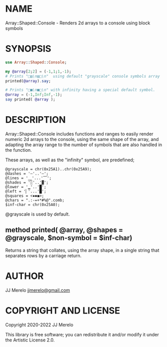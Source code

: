 NAME
====

Array::Shaped::Console - Renders 2d arrays to a console using block symbols

SYNOPSIS
========

```raku
use Array::Shaped::Console;

my @array[2;2] = (-1,1;1,-1);
# Prints "□▧\n▧□\n"  using default "grayscale" console symbols array
printed(@array).say;

# Prints "□■\n■□\n" with infinity having a special default symbol.
@array = (-1,Inf;Inf,-1);
say printed( @array );
```

DESCRIPTION
===========

Array::Shaped::Console includes functions and ranges to easily render
numeric 2d arrays to the console, using the same shape of the array,
and adapting the array range to the number of symbols that are also
handled in the function.

These arrays, as well as the "infinity" symbol, are predefined;

    @grayscale = chr(0x25A1)..chr(0x25A9);
	@dashes = '–'..'―';
	@lines = '⎽'...'⎺';
	@shades = '░'..'▓';
	@lower = '▁'..'█';
	@left = '▏'...'█';
	@squares = <▪◾◼>;
	@chars = ".:-=+*#%@".comb;
	$inf-char = chr(0x25A0);

@grayscale is used by default.

method printed( @array, @shapes = @grayscale, $non-symbol = $inf-char)
----------------------------------------------------------------------

Returns a string that collates, using the array shape, in a single string that separates rows by a carriage return.

AUTHOR
======

JJ Merelo <jjmerelo@gmail.com>

COPYRIGHT AND LICENSE
=====================

Copyright 2020-2022 JJ Merelo

This library is free software; you can redistribute it and/or modify it under the Artistic License 2.0.

